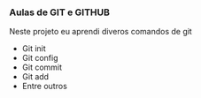 ### Aulas de GIT e GITHUB

Neste projeto eu aprendi diveros comandos de git 
- Git init
- Git config
- Git commit
- Git add
- Entre outros
